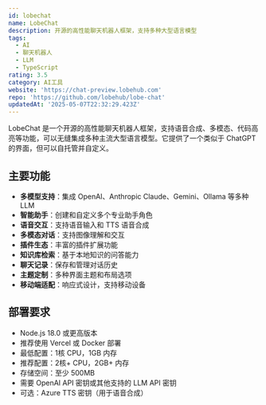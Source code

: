 ```yaml
---
id: lobechat
name: LobeChat
description: 开源的高性能聊天机器人框架，支持多种大型语言模型
tags:
  - AI
  - 聊天机器人
  - LLM
  - TypeScript
rating: 3.5
category: AI工具
website: 'https://chat-preview.lobehub.com'
repo: 'https://github.com/lobehub/lobe-chat'
updatedAt: '2025-05-07T22:32:29.423Z'
---
```


LobeChat 是一个开源的高性能聊天机器人框架，支持语音合成、多模态、代码高亮等功能，可以无缝集成多种主流大型语言模型。它提供了一个类似于 ChatGPT 的界面，但可以自托管并自定义。

## 主要功能

- **多模型支持**：集成 OpenAI、Anthropic Claude、Gemini、Ollama 等多种 LLM
- **智能助手**：创建和自定义多个专业助手角色
- **语音交互**：支持语音输入和 TTS 语音合成
- **多模态对话**：支持图像理解和交互
- **插件生态**：丰富的插件扩展功能
- **知识库检索**：基于本地知识的问答能力
- **聊天记录**：保存和管理对话历史
- **主题定制**：多种界面主题和布局选项
- **移动端适配**：响应式设计，支持移动设备

## 部署要求

- Node.js 18.0 或更高版本
- 推荐使用 Vercel 或 Docker 部署
- 最低配置：1核 CPU，1GB 内存
- 推荐配置：2核+ CPU，2GB+ 内存
- 存储空间：至少 500MB
- 需要 OpenAI API 密钥或其他支持的 LLM API 密钥
- 可选：Azure TTS 密钥（用于语音合成）
